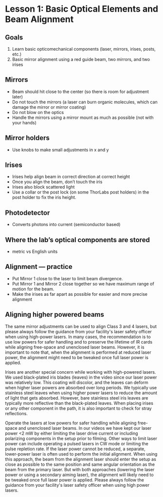 # Lesson 1: Basic Optical Elements and Beam Alignment

## Goals

1. Learn basic opticomechanical components (laser, mirrors, irises, posts, etc.)
3. Basic mirror alignment using a red guide beam, two mirrors, and two irises

## Mirrors
- Beam should hit close to the center (so there is room for adjustment later)
- Do not touch the mirrors (a laser can burn organic molecules, which can damage the mirror or mirror coating)
- Do not blow on the optics
- Handle the mirrors using a mirror mount as much as possible (not with your hands)

## Mirror holders
- Use knobs to make small adjustments in x and y

## Irises
- Irises help align beam in correct direction at correct height
- Once you align the beam, don’t touch the iris
- Irises also block scattered light
- Use a collar or the post lock (on some ThorLabs post holders) in the post holder to fix the iris height.

## Photodetector
- Converts photons into current (semiconductor based)

## Where the lab’s optical components are stored
- metric vs English units

## Alignment — practice 
- Put Mirror 1 close to the laser to limit beam divergence.
- Put Mirror 1 and Mirror 2 close together so we have maximum range of motion for the beam.
- Make the irises as far apart as possible for easier and more precise alignment


## Aligning higher powered beams

The same mirror adjustments can be used to align Class 3 and 4 lasers, but please always follow the guidance from your facility's laser safety officer when using high-power lasers. In many cases, the recommendation is to use low powers for safer handling and to preserve the lifetime of IR cards while aligning free-space and unenclosed laser beams. However, it is important to note that, when the alignment is performed at reduced laser power, the alignment might need to be tweaked once full laser power is applied. 
 
Irises are another special concern while working with high-powered lasers. We used black-plated iris blades (leaves) in the video since our laser power was relatively low. This coating will discolor, and the leaves can deform when higher laser powers are absorbed over long periods. We typically use stainless steel leaves when using higher power lasers to reduce the amount of light that gets absorbed. However, bare stainless steel iris leaves are typically more reflective than the black-plated leaves. When placing irises or any other component in the path, it is also important to check for stray reflections.

Operate the lasers at low powers for safer handling while aligning free-space and unenclosed laser beams. In our videos we have kept our laser power <2 mW by either limiting the laser drive current or including polarizing components in the setup prior to filming. Other ways to limit laser power can include operating a pulsed lasers in CW mode or limiting the pulse repletion rate. If the laser power cannot be reduced, a separate, lower-power laser is often used to perform the initial alignment. When using this approach, the beam from the alignment laser should enter the setup as close as possible to the same position and same angular orientation as the beam from the primary laser. But with both approaches (lowering the laser power or using a secondary aiming laser), the alignment will likely need to be tweaked once full laser power is applied. Please always follow the guidance from your facility's laser safety officer when using high power lasers.

